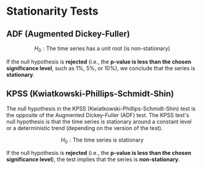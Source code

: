 # Stationarity Tests

## ADF (Augmented Dickey-Fuller)

$$H_0: \text{The time series has a unit root (is non-stationary)}$$

If the null hypothesis is **rejected** (i.e., the **p-value is less than the chosen significance level**, such as 
$1\%$, $5\%$, or $10\%$), we conclude that the series is **stationary**.

## KPSS (Kwiatkowski-Phillips-Schmidt-Shin)

The null hypothesis in the KPSS (Kwiatkowski-Phillips-Schmidt-Shin) test is the opposite of the Augmented Dickey-Fuller (ADF) test. The KPSS test's null hypothesis is that the time series is stationary around a constant level or a deterministic trend (depending on the version of the test).

$$H_0: \text{The time series is stationary}$$

If the null hypothesis is **rejected** (i.e., the **p-value is less than the chosen significance level**), the test implies that the series is **non-stationary**.
